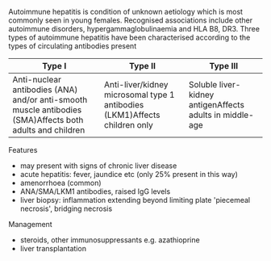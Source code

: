 Autoimmune hepatitis is condition of unknown aetiology which is most commonly seen in young females. Recognised associations include other autoimmune disorders, hypergammaglobulinaemia and HLA B8, DR3\. Three types of autoimmune hepatitis have been characterised according to the types of circulating antibodies present  
  


| **Type I** | **Type II** | **Type III** |
| --- | --- | --- |
| Anti\-nuclear antibodies (ANA) and/or anti\-smooth muscle antibodies (SMA)Affects both adults and children | Anti\-liver/kidney microsomal type 1 antibodies (LKM1\)Affects children only | Soluble liver\-kidney antigenAffects adults in middle\-age |

  
Features  
* may present with signs of chronic liver disease
* acute hepatitis: fever, jaundice etc (only 25% present in this way)
* amenorrhoea (common)
* ANA/SMA/LKM1 antibodies, raised IgG levels
* liver biopsy: inflammation extending beyond limiting plate 'piecemeal necrosis', bridging necrosis

  
Management  
* steroids, other immunosuppressants e.g. azathioprine
* liver transplantation
